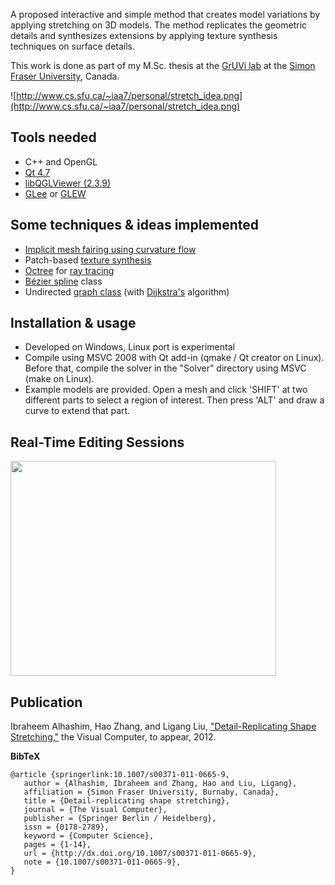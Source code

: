 A proposed interactive and simple method that creates model variations by applying stretching on 3D models. The method replicates the geometric details and synthesizes extensions by applying texture synthesis techniques on surface details.

This work is done as part of my M.Sc. thesis at the [GrUVi lab](http://gruvi.cs.sfu.ca/) at the [Simon Fraser University](http://www.sfu.ca/), Canada.

![http://www.cs.sfu.ca/~iaa7/personal/stretch_idea.png](http://www.cs.sfu.ca/~iaa7/personal/stretch_idea.png)

## Tools needed ##
  * C++ and OpenGL
  * [Qt 4.7](http://qt.nokia.com/)
  * [libQGLViewer (2.3.9)](http://www.libqglviewer.com/)
  * [GLee](http://elf-stone.com/glee.php) or [GLEW](http://glew.sourceforge.net/)

## Some techniques & ideas implemented ##
  * [Implicit mesh fairing using curvature flow](http://portal.acm.org/citation.cfm?id=311535.311576)
  * Patch-based [texture synthesis](http://en.wikipedia.org/wiki/Texture_synthesis)
  * [Octree](http://en.wikipedia.org/wiki/Octree) for [ray tracing](http://en.wikipedia.org/wiki/Ray_tracing_(graphics))
  * [Bézier spline](http://en.wikipedia.org/wiki/B%C3%A9zier_spline) class
  * Undirected [graph class](http://en.wikipedia.org/wiki/Graph_(data_structure)) (with [Dijkstra's](http://en.wikipedia.org/wiki/Dijkstra's_algorithm) algorithm)

## Installation & usage ##
  * Developed on Windows, Linux port is experimental
  * Compile using MSVC 2008 with Qt add-in (qmake / Qt creator on Linux). Before that, compile the solver in the "Solver" directory using MSVC (make on Linux).
  * Example models are provided. Open a mesh and click 'SHIFT' at two different parts to select a region of interest. Then press 'ALT' and draw a curve to extend that part.

## Real-Time Editing Sessions ##
<a href='http://www.youtube.com/watch?feature=player_embedded&v=VAXm7Wm-R7c' target='_blank'><img src='http://img.youtube.com/vi/VAXm7Wm-R7c/0.jpg' width='425' height=344 /></a>

## Publication ##

Ibraheem Alhashim, Hao Zhang, and Ligang Liu, ["Detail-Replicating Shape Stretching,"](http://www.springerlink.com/content/e1812qvx45121783/) the Visual Computer, to appear, 2012.

**BibTeX**
```
@article {springerlink:10.1007/s00371-011-0665-9,
   author = {Alhashim, Ibraheem and Zhang, Hao and Liu, Ligang},
   affiliation = {Simon Fraser University, Burnaby, Canada},
   title = {Detail-replicating shape stretching},
   journal = {The Visual Computer},
   publisher = {Springer Berlin / Heidelberg},
   issn = {0178-2789},
   keyword = {Computer Science},
   pages = {1-14},
   url = {http://dx.doi.org/10.1007/s00371-011-0665-9},
   note = {10.1007/s00371-011-0665-9},
}
```
